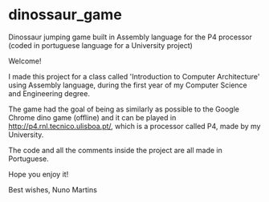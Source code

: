 # dinossaur_game
Dinossaur jumping game built in Assembly language for the P4 processor (coded in portuguese language for a University project)

Welcome!

I made this project for a class called 'Introduction to Computer Architecture' using Assembly language, during the first year of my Computer Science and Engineering degree.

The game had the goal of being as similarly as possible to the Google Chrome dino game (offline) and it can be played in http://p4.rnl.tecnico.ulisboa.pt/, which is a processor called P4, made by my University.

The code and all the comments inside the project are all made in Portuguese.

Hope you enjoy it!

Best wishes, Nuno Martins
